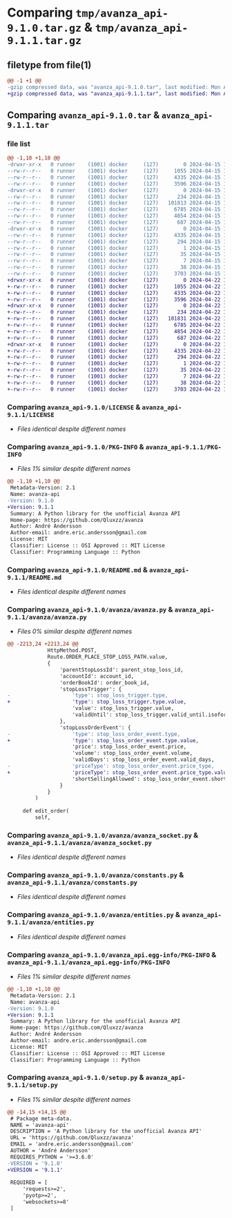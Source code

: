 # Comparing `tmp/avanza_api-9.1.0.tar.gz` & `tmp/avanza_api-9.1.1.tar.gz`

## filetype from file(1)

```diff
@@ -1 +1 @@
-gzip compressed data, was "avanza_api-9.1.0.tar", last modified: Mon Apr 15 19:47:49 2024, max compression
+gzip compressed data, was "avanza_api-9.1.1.tar", last modified: Mon Apr 22 19:49:38 2024, max compression
```

## Comparing `avanza_api-9.1.0.tar` & `avanza_api-9.1.1.tar`

### file list

```diff
@@ -1,18 +1,18 @@
-drwxr-xr-x   0 runner    (1001) docker     (127)        0 2024-04-15 19:47:49.941053 avanza_api-9.1.0/
--rw-r--r--   0 runner    (1001) docker     (127)     1055 2024-04-15 19:47:41.000000 avanza_api-9.1.0/LICENSE
--rw-r--r--   0 runner    (1001) docker     (127)     4335 2024-04-15 19:47:49.941053 avanza_api-9.1.0/PKG-INFO
--rw-r--r--   0 runner    (1001) docker     (127)     3596 2024-04-15 19:47:41.000000 avanza_api-9.1.0/README.md
-drwxr-xr-x   0 runner    (1001) docker     (127)        0 2024-04-15 19:47:49.941053 avanza_api-9.1.0/avanza/
--rw-r--r--   0 runner    (1001) docker     (127)      234 2024-04-15 19:47:41.000000 avanza_api-9.1.0/avanza/__init__.py
--rw-r--r--   0 runner    (1001) docker     (127)   101813 2024-04-15 19:47:41.000000 avanza_api-9.1.0/avanza/avanza.py
--rw-r--r--   0 runner    (1001) docker     (127)     6785 2024-04-15 19:47:41.000000 avanza_api-9.1.0/avanza/avanza_socket.py
--rw-r--r--   0 runner    (1001) docker     (127)     4854 2024-04-15 19:47:41.000000 avanza_api-9.1.0/avanza/constants.py
--rw-r--r--   0 runner    (1001) docker     (127)      687 2024-04-15 19:47:41.000000 avanza_api-9.1.0/avanza/entities.py
-drwxr-xr-x   0 runner    (1001) docker     (127)        0 2024-04-15 19:47:49.941053 avanza_api-9.1.0/avanza_api.egg-info/
--rw-r--r--   0 runner    (1001) docker     (127)     4335 2024-04-15 19:47:49.000000 avanza_api-9.1.0/avanza_api.egg-info/PKG-INFO
--rw-r--r--   0 runner    (1001) docker     (127)      294 2024-04-15 19:47:49.000000 avanza_api-9.1.0/avanza_api.egg-info/SOURCES.txt
--rw-r--r--   0 runner    (1001) docker     (127)        1 2024-04-15 19:47:49.000000 avanza_api-9.1.0/avanza_api.egg-info/dependency_links.txt
--rw-r--r--   0 runner    (1001) docker     (127)       35 2024-04-15 19:47:49.000000 avanza_api-9.1.0/avanza_api.egg-info/requires.txt
--rw-r--r--   0 runner    (1001) docker     (127)        7 2024-04-15 19:47:49.000000 avanza_api-9.1.0/avanza_api.egg-info/top_level.txt
--rw-r--r--   0 runner    (1001) docker     (127)       38 2024-04-15 19:47:49.941053 avanza_api-9.1.0/setup.cfg
--rw-r--r--   0 runner    (1001) docker     (127)     3703 2024-04-15 19:47:41.000000 avanza_api-9.1.0/setup.py
+drwxr-xr-x   0 runner    (1001) docker     (127)        0 2024-04-22 19:49:38.702611 avanza_api-9.1.1/
+-rw-r--r--   0 runner    (1001) docker     (127)     1055 2024-04-22 19:49:30.000000 avanza_api-9.1.1/LICENSE
+-rw-r--r--   0 runner    (1001) docker     (127)     4335 2024-04-22 19:49:38.702611 avanza_api-9.1.1/PKG-INFO
+-rw-r--r--   0 runner    (1001) docker     (127)     3596 2024-04-22 19:49:30.000000 avanza_api-9.1.1/README.md
+drwxr-xr-x   0 runner    (1001) docker     (127)        0 2024-04-22 19:49:38.702611 avanza_api-9.1.1/avanza/
+-rw-r--r--   0 runner    (1001) docker     (127)      234 2024-04-22 19:49:30.000000 avanza_api-9.1.1/avanza/__init__.py
+-rw-r--r--   0 runner    (1001) docker     (127)   101831 2024-04-22 19:49:30.000000 avanza_api-9.1.1/avanza/avanza.py
+-rw-r--r--   0 runner    (1001) docker     (127)     6785 2024-04-22 19:49:30.000000 avanza_api-9.1.1/avanza/avanza_socket.py
+-rw-r--r--   0 runner    (1001) docker     (127)     4854 2024-04-22 19:49:30.000000 avanza_api-9.1.1/avanza/constants.py
+-rw-r--r--   0 runner    (1001) docker     (127)      687 2024-04-22 19:49:30.000000 avanza_api-9.1.1/avanza/entities.py
+drwxr-xr-x   0 runner    (1001) docker     (127)        0 2024-04-22 19:49:38.702611 avanza_api-9.1.1/avanza_api.egg-info/
+-rw-r--r--   0 runner    (1001) docker     (127)     4335 2024-04-22 19:49:38.000000 avanza_api-9.1.1/avanza_api.egg-info/PKG-INFO
+-rw-r--r--   0 runner    (1001) docker     (127)      294 2024-04-22 19:49:38.000000 avanza_api-9.1.1/avanza_api.egg-info/SOURCES.txt
+-rw-r--r--   0 runner    (1001) docker     (127)        1 2024-04-22 19:49:38.000000 avanza_api-9.1.1/avanza_api.egg-info/dependency_links.txt
+-rw-r--r--   0 runner    (1001) docker     (127)       35 2024-04-22 19:49:38.000000 avanza_api-9.1.1/avanza_api.egg-info/requires.txt
+-rw-r--r--   0 runner    (1001) docker     (127)        7 2024-04-22 19:49:38.000000 avanza_api-9.1.1/avanza_api.egg-info/top_level.txt
+-rw-r--r--   0 runner    (1001) docker     (127)       38 2024-04-22 19:49:38.702611 avanza_api-9.1.1/setup.cfg
+-rw-r--r--   0 runner    (1001) docker     (127)     3703 2024-04-22 19:49:30.000000 avanza_api-9.1.1/setup.py
```

### Comparing `avanza_api-9.1.0/LICENSE` & `avanza_api-9.1.1/LICENSE`

 * *Files identical despite different names*

### Comparing `avanza_api-9.1.0/PKG-INFO` & `avanza_api-9.1.1/PKG-INFO`

 * *Files 1% similar despite different names*

```diff
@@ -1,10 +1,10 @@
 Metadata-Version: 2.1
 Name: avanza-api
-Version: 9.1.0
+Version: 9.1.1
 Summary: A Python library for the unofficial Avanza API
 Home-page: https://github.com/Qluxzz/avanza
 Author: André Andersson
 Author-email: andre.eric.andersson@gmail.com
 License: MIT
 Classifier: License :: OSI Approved :: MIT License
 Classifier: Programming Language :: Python
```

### Comparing `avanza_api-9.1.0/README.md` & `avanza_api-9.1.1/README.md`

 * *Files identical despite different names*

### Comparing `avanza_api-9.1.0/avanza/avanza.py` & `avanza_api-9.1.1/avanza/avanza.py`

 * *Files 0% similar despite different names*

```diff
@@ -2213,24 +2213,24 @@
             HttpMethod.POST,
             Route.ORDER_PLACE_STOP_LOSS_PATH.value,
             {
                 'parentStopLossId': parent_stop_loss_id,
                 'accountId': account_id,
                 'orderBookId': order_book_id,
                 'stopLossTrigger': {
-                    'type': stop_loss_trigger.type,
+                    'type': stop_loss_trigger.type.value,
                     'value': stop_loss_trigger.value,
                     'validUntil': stop_loss_trigger.valid_until.isoformat()
                 },
                 'stopLossOrderEvent': {
-                    'type': stop_loss_order_event.type,
+                    'type': stop_loss_order_event.type.value,
                     'price': stop_loss_order_event.price,
                     'volume': stop_loss_order_event.volume,
                     'validDays': stop_loss_order_event.valid_days,
-                    'priceType': stop_loss_order_event.price_type,
+                    'priceType': stop_loss_order_event.price_type.value,
                     'shortSellingAllowed': stop_loss_order_event.short_selling_allowed
                 }
             }
         )
 
     def edit_order(
         self,
```

### Comparing `avanza_api-9.1.0/avanza/avanza_socket.py` & `avanza_api-9.1.1/avanza/avanza_socket.py`

 * *Files identical despite different names*

### Comparing `avanza_api-9.1.0/avanza/constants.py` & `avanza_api-9.1.1/avanza/constants.py`

 * *Files identical despite different names*

### Comparing `avanza_api-9.1.0/avanza/entities.py` & `avanza_api-9.1.1/avanza/entities.py`

 * *Files identical despite different names*

### Comparing `avanza_api-9.1.0/avanza_api.egg-info/PKG-INFO` & `avanza_api-9.1.1/avanza_api.egg-info/PKG-INFO`

 * *Files 1% similar despite different names*

```diff
@@ -1,10 +1,10 @@
 Metadata-Version: 2.1
 Name: avanza-api
-Version: 9.1.0
+Version: 9.1.1
 Summary: A Python library for the unofficial Avanza API
 Home-page: https://github.com/Qluxzz/avanza
 Author: André Andersson
 Author-email: andre.eric.andersson@gmail.com
 License: MIT
 Classifier: License :: OSI Approved :: MIT License
 Classifier: Programming Language :: Python
```

### Comparing `avanza_api-9.1.0/setup.py` & `avanza_api-9.1.1/setup.py`

 * *Files 1% similar despite different names*

```diff
@@ -14,15 +14,15 @@
 # Package meta-data.
 NAME = 'avanza-api'
 DESCRIPTION = 'A Python library for the unofficial Avanza API'
 URL = 'https://github.com/Qluxzz/avanza'
 EMAIL = 'andre.eric.andersson@gmail.com'
 AUTHOR = 'André Andersson'
 REQUIRES_PYTHON = '>=3.6.0'
-VERSION = '9.1.0'
+VERSION = '9.1.1'
 
 REQUIRED = [
     'requests>=2',
     'pyotp>=2',
     'websockets>=8'
 ]
```

